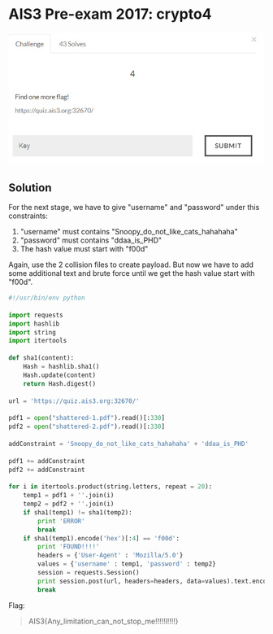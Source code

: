 # AIS3 Pre-exam 2017: crypto4

![crypto4](crypto4.png)

## Solution
For the next stage, we have to give "username" and "password" under this constraints:
1.	"username" must contains "Snoopy_do_not_like_cats_hahahaha"
2.	"password" must contains "ddaa_is_PHD"
3.	The hash value must start with "f00d"

Again, use the 2 collision files to create payload. But now we have to add some additional text and brute force until we get the hash value start with "f00d".

```python
#!/usr/bin/env python

import requests
import hashlib
import string
import itertools

def sha1(content):
    Hash = hashlib.sha1()
    Hash.update(content)
    return Hash.digest()

url = 'https://quiz.ais3.org:32670/'

pdf1 = open("shattered-1.pdf").read()[:330]
pdf2 = open("shattered-2.pdf").read()[:330]

addConstraint = 'Snoopy_do_not_like_cats_hahahaha' + 'ddaa_is_PHD'

pdf1 += addConstraint
pdf2 += addConstraint

for i in itertools.product(string.letters, repeat = 20):
	temp1 = pdf1 + ''.join(i)
	temp2 = pdf2 + ''.join(i)
	if sha1(temp1) != sha1(temp2):
		print 'ERROR'
		break
	if sha1(temp1).encode('hex')[:4] == 'f00d':
		print 'FOUND!!!!'
		headers = {'User-Agent' : 'Mozilla/5.0'}
		values = {'username' : temp1, 'password' : temp2}
		session = requests.Session()
		print session.post(url, headers=headers, data=values).text.encode("utf-8")
		break
```

Flag:
>AIS3{Any_limitation_can_not_stop_me!!!!!l!!!!}
